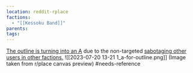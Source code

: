 ```yaml
---
location: reddit-rplace
factions:
  - "[[Kessoku Band]]"
parents: 
tags: 
---
```

[The outline is turning into an A](https://discord.com/channels/1093664259273130084/1131230952119615600/1131576497048662106) due to the non-targeted [sabotaging other users in other factions.](https://discord.com/channels/1093664259273130084/1131230952119615600/1131577051036524624)
![[2023-07-20 13-21 1_a-for-outline.png]]
(Image taken from r/place canvas preview)
#needs-reference
